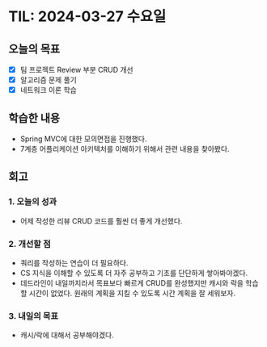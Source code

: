 # TIL: 2024-03-27 수요일
## 오늘의 목표
- [x] 팀 프로젝트 Review 부분 CRUD 개선
- [x] 알고리즘 문제 풀기
- [x] 네트워크 이론 학습
## 학습한 내용
- Spring MVC에 대한 모의면접을 진행했다.
- 7계층 어플리케이션 아키텍처를 이해하기 위해서 관련 내용을 찾아봤다.
## 회고
### 1. 오늘의 성과
- 어제 작성한 리뷰 CRUD 코드를 훨씬 더 좋게 개선했다.
### 2. 개선할 점
- 쿼리를 작성하는 연습이 더 필요하다.
- CS 지식을 이해할 수 있도록 더 자주 공부하고 기초를 단단하게 쌓아봐야겠다. 
- 데드라인이 내일까지라서 목표보다 빠르게 CRUD를 완성했지만 캐시와 락을 학습할 시간이 없었다. 원래의 계획을 지킬 수 있도록 시간 계획을 잘 세워보자.
### 3. 내일의 목표
- 캐시/락에 대해서 공부해야겠다.
